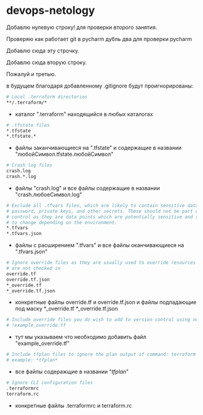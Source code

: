 # devops-netology

Добавлю нулевую строку! для проверки второго занятия.

Проверяю как работает git в pycharm
дубль два для проверки pycharm

Добавлю сюда эту строчку.

Добавлю сюда вторую строку.
 
Пожалуй и третью.

в будущем благодаря добавленному .gitignore будут проигнорированы:

```bash
# Local .terraform directories
**/.terraform/*
```
- каталог ".terraform" находящийся в любых каталогах

```bash
# .tfstate files
*.tfstate
*.tfstate.*
```
- файлы заканчивающиеся на ".tfstate" и содержащие в названии "любойСимвол.tfstate.любойСимвол"

```bash
# Crash log files
crash.log
crash.*.log
```
- файлы "crash.log" и все файлы содержащие в названии "crash.любоеСимвол.log"

```bash
# Exclude all .tfvars files, which are likely to contain sensitive data, such as
# password, private keys, and other secrets. These should not be part of version 
# control as they are data points which are potentially sensitive and subject 
# to change depending on the environment.
*.tfvars
*.tfvars.json
```
- файлы с расширением ".tfvars" и все файлы оканчивающиеся на ".tfvars.json"

```bash
# Ignore override files as they are usually used to override resources locally and so
# are not checked in
override.tf
override.tf.json
*_override.tf
*_override.tf.json
```
- конкретные файлы override.tf и override.tf.json и файлы подпадающие под маску *_override.tf *_override.tf.json


```bash
# Include override files you do wish to add to version control using negated pattern
# !example_override.tf
```
- тут мы указываем что необходимо добавить файл "example_override.tf"

```bash
# Include tfplan files to ignore the plan output of command: terraform plan -out=tfplan
# example: *tfplan*
```
- все файлы содеражщие в названии "*tfplan*"

```bash
# Ignore CLI configuration files
.terraformrc
terraform.rc
```
- конкретные файлы .terraformrc и terraform.rc
